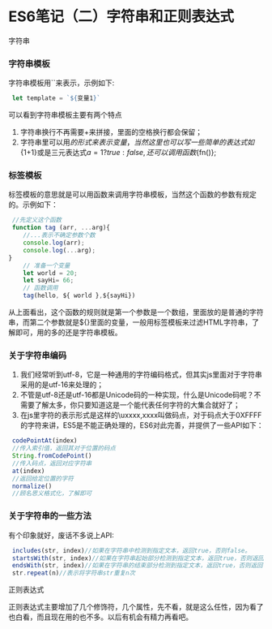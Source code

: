 # ES6笔记（二）字符串和正则表达式


字符串

### 字符串模板

字符串模板用``来表示，示例如下: 
```ts
 let template = `${变量1}`
``` 
可以看到字符串模板主要有两个特点 
1. 字符串换行不再需要+来拼接，里面的空格换行都会保留； 
2. 字符串里可以用${}的形式来表示变量，当然这里也可以写一些简单的表达式如${1+1}或是三元表达式${a=1?true:false},还可以调用函数${fn()};

### 标签模板
标签模板的意思就是可以用函数来调用字符串模板，当然这个函数的参数有规定的。示例如下： 
```ts
 //先定义这个函数 
 function tag (arr, ...arg){
    //...表示不确定参数个数 
    console.log(arr); 
    console.log(...arg); 
} 
    // 准备一个变量 
    let world = 20; 
    let sayHi= 66; 
    // 函数调用 
    tag(hello, ${ world },${sayHi})
 ``` 
 从上面看出，这个函数的规则就是第一个参数是一个数组，里面放的是普通的字符串，而第二个参数就是${}里面的变量，一般用标签模板来过滤HTML字符串，了解即可，用的多的还是字符串模板。

### 关于字符串编码

1. 我们经常听到utf-8，它是一种通用的字符编码格式，但其实js里面对于字符串采用的是utf-16来处理的； 
2. 不管是utf-8还是utf-16都是Unicode码的一种实现，什么是Unicode码呢？不需要了解太多，你只要知道这是一个能代表任何字符的大集合就好了； 
3. 在js里字符的表示形式是这样的\\uxxxx,xxxx叫做码点，对于码点大于0XFFFF的字符来讲，ES5是不能正确处理的，ES6对此完善，并提供了一些API如下： 
```ts
 codePointAt(index)
 //传入索引值，返回其对于位置的码点 
 String.fromCodePoint()
 //传入码点，返回对应字符串 
 at(index)
 //返回给定位置的字符 
 normalize()
 //顾名思义格式化，了解即可
 ```

### 关于字符串的一些方法

有个印象就好，废话不多说上API: 
``` js
 includes(str, index)//如果在字符串中检测到指定文本，返回true，否则false。 
 startsWith(str, index)//如果在字符串起始部分检测到指定文本，返回true，否则返回false。 
 endsWith(str, index)//如果在字符串的结束部分检测到指定文本，返回true，否则返回false。 
 str.repeat(n)//表示将字符串str重复n次
 ```

正则表达式

正则表达式主要增加了几个修饰符，几个属性，先不看，就是这么任性，因为看了也白看，而且现在用的也不多。以后有机会有精力再看吧。
